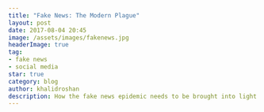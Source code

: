 ```yaml
---
title: "Fake News: The Modern Plague"
layout: post
date: 2017-08-04 20:45
image: /assets/images/fakenews.jpg
headerImage: true
tag:
- fake news
- social media
star: true
category: blog
author: khalidroshan
description: How the fake news epidemic needs to be brought into light.
---
```

